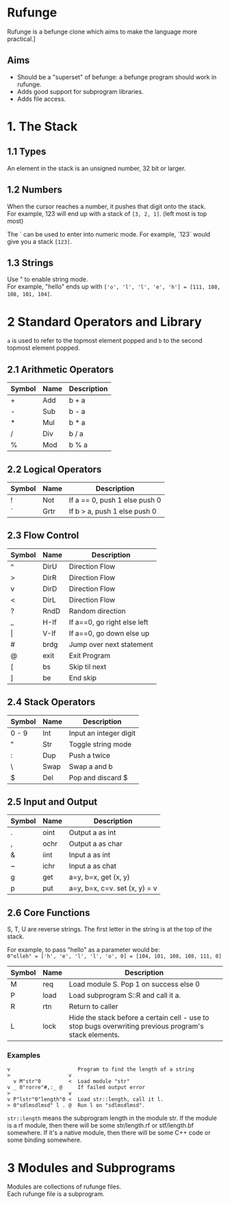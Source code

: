 # Rufunge

Rufunge is a befunge clone which aims to make the language more practical.]

## Aims

* Should be a "superset" of befunge: a befunge program should work in rufunge.
* Adds good support for subprogram libraries.
* Adds file access.

# 1. The Stack

## 1.1 Types

An element in the stack is an unsigned number, 32 bit or larger.

## 1.2 Numbers

When the cursor reaches a number, it pushes that digit onto the stack.  
For example, 123 will end up with a stack of `[3, 2, 1]`. (left most is top most)

The \` can be used to enter into numeric mode.
For example, \`123\` would give you a stack `[123]`.

## 1.3 Strings

Use " to enable string mode.  
For example, "hello" ends up with
`['o', 'l', 'l', 'e', 'h'] = [111, 108, 108, 101, 104]`.

# 2 Standard Operators and Library

`a` is used to refer to the topmost element popped and
`b` to the second topmost element popped.

## 2.1 Arithmetic Operators

| Symbol | Name | Description                   |
| ------ | ---- |------------------------------ |
|   +    | Add  | b + a                         |
|   -    | Sub  | b - a                         |
|   *    | Mul  | b * a                         |
|   /    | Div  | b / a                         |
|   %    | Mod  | b % a                         |

## 2.2 Logical Operators

| Symbol | Name | Description                   |
| ------ | ---- |------------------------------ |
|   !    | Not  | If a == 0, push 1 else push 0 |
|   `    | Grtr | If b > a,  push 1 else push 0 |

## 2.3 Flow Control

| Symbol | Name | Description                   |
| ------ | ---- |------------------------------ |
|   ^    | DirU | Direction Flow                |
|   >    | DirR | Direction Flow                |
|   v    | DirD | Direction Flow                |
|   <    | DirL | Direction Flow                |
|   ?    | RndD | Random direction              |
|   _    | H-If | If a==0, go right else left   |
| &#124; | V-If | If a==0, go down  else up     |
|   #    | brdg | Jump over next statement      |
|   @    | exit | Exit Program                  |
|   [    |  bs  | Skip til next                 |
|	]    |  be  | End skip                      |

## 2.4 Stack Operators

| Symbol | Name | Description                   |
| ------ | ---- |------------------------------ |
| 0 - 9  | Int  | Input an integer digit        |
|   "    | Str  | Toggle string mode            |
|   :    | Dup  | Push a twice                  |
|   \    | Swap | Swap a and b                  |
|   $    | Del  | Pop and discard $             |

## 2.5 Input and Output

| Symbol | Name | Description                   |
| ------ | ---- |------------------------------ |
|   .    | oint | Output a as int               |
|   ,    | ochr | Output a as char              |
|   &    | iint | Input  a as int               |
|   ~    | ichr | Input  a as chat              |
|   g    | get  | a=y, b=x, get (x, y)          |
|   p    | put  | a=y, b=x, c=v. set (x, y) = v |

## 2.6 Core Functions

S, T, U are reverse strings. The first letter in the string is at
the top of the stack.

For example, to pass "hello" as a parameter would be:  
`0"olleh" = ['h', 'e', 'l', 'l', 'o', 0] = [104, 101, 108, 108, 111, 0]`

| Symbol | Name | Description                            |
| ------ | ---- |--------------------------------------- |
|   M    | req  | Load module S. Pop 1 on success else 0 |
|   P    | load | Load subprogram S::R and call it a.    |
|   R    | rtn  | Return to caller                       |
|   L    | lock | Hide the stack before a certain cell - use to stop bugs overwriting previous program's stack elements. |

### Examples

```
v                      Program to find the length of a string
>                   v   
  v M"str"0         <  Load module "str"
v _ 0"rorre"#,:_ @     If failed output error
>                   v
v P"lstr"0"length"0 <  Load str::length, call it l.
> 0"sdlmsdlmsd" l . @  Run l on "sdlmsdlmsd".
```

`str::length` means the subprogram length in the module str.
If the module is a rf module, then there will be some
str/length.rf or stf/length.bf somewhere. If it's a native module,
then there will be some C++ code or some binding somewhere.


# 3 Modules and Subprograms

Modules are collections of rufunge files.  
Each rufunge file is a subprogram.
